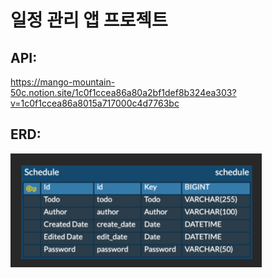 # 일정 관리 앱 프로젝트

## API:
https://mango-mountain-50c.notion.site/1c0f1ccea86a80a2bf1def8b324ea303?v=1c0f1ccea86a8015a717000c4d7763bc

## ERD:
![img.png](img.png)